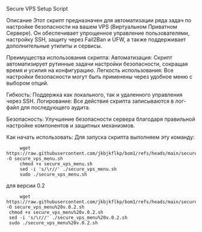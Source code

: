 Secure VPS Setup Script

Описание
Этот скрипт предназначен для автоматизации ряда задач по настройке безопасности на вашем VPS (Виртуальном Приватном Сервере). Он обеспечивает упрощенное управление пользователями, настройку SSH, защиту через Fail2Ban и UFW, а также поддерживает дополнительные утилиты и сервисы.

Преимущества использования скрипта:
Автоматизация: Скрипт автоматизирует рутинные задачи настройки безопасности, сокращая время и усилия на конфигурацию.
Легкость использования: Все настройки безопасности могут быть применены через удобное меню с выбором опций.

Гибкость: Поддержка как локального, так и удаленного управления через SSH.
Логирование: Все действия скрипта записываются в лог-файл для последующего аудита.

Безопасность: Улучшение безопасности сервера благодаря правильной настройке компонентов и защитных механизмов.


Как начать использовать:
Для запуска скрипта выполняем эту команду:
         
         wget https://raw.githubusercontent.com/jkbjkflkp/bom1/refs/heads/main/secure_vps_menu.sh -O secure_vps_menu.sh
         chmod +x secure_vps_menu.sh
         sed -i 's/\r//' ./secure_vps_menu.sh
         sudo ./secure_vps_menu.sh

для версии 0.2

         wget https://raw.githubusercontent.com/jkbjkflkp/bom1/refs/heads/main/secure_vps_menu%20v.0.2.sh -O secure_vps_menu%20v.0.2.sh
     chmod +x secure_vps_menu%20v.0.2.sh
     sed -i 's/\r//' ./secure_vps_menu%20v.0.2.sh
     sudo ./secure_vps_menu%20v.0.2.sh
